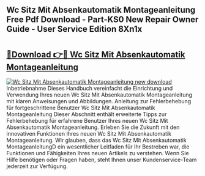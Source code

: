 ## Wc Sitz Mit Absenkautomatik Montageanleitung Free Pdf Download - Part-KS0 New Repair Owner Guide - User Service Edition 8Xn1x

# <h2><a href="http://df70g6.blite.top/?on=Wc+Sitz+Mit+Absenkautomatik+Montageanleitung">🔗Download 👉🔴 Wc Sitz Mit Absenkautomatik Montageanleitung</a></h2>

[![Wc Sitz Mit Absenkautomatik Montageanleitung new download](https://i.imgur.com/lujVjoI.png)](http://df70g6.blite.top/?on=Wc+Sitz+Mit+Absenkautomatik+Montageanleitung)
Inbetriebnahme Dieses Handbuch vereinfacht die Einrichtung und Verwendung Ihres neuen Wc Sitz Mit Absenkautomatik Montageanleitung mit klaren Anweisungen und Abbildungen. Anleitung zur Fehlerbehebung für fortgeschrittene Benutzer Wc Sitz Mit Absenkautomatik Montageanleitung Dieser Abschnitt enthält erweiterte Tipps zur Fehlerbehebung für erfahrene Benutzer Ihres neuen Wc Sitz Mit Absenkautomatik Montageanleitung. Erleben Sie die Zukunft mit den innovativen Funktionen Ihres neuen Wc Sitz Mit Absenkautomatik Montageanleitung. Wir glauben, dass das Wc Sitz Mit Absenkautomatik MontageanleitungD ein wesentlicher Leitfaden für Ihr Bestreben war, die Funktionen und Fähigkeiten Ihres neuen Artikels zu verstehen. Wenn Sie Hilfe benötigen oder Fragen haben, steht Ihnen unser Kundenservice-Team jederzeit zur Verfügung.
